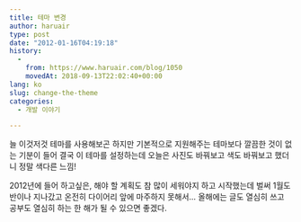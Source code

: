 ```yaml
---
title: 테마 변경
author: haruair
type: post
date: "2012-01-16T04:19:18"
history:
  - 
    from: https://www.haruair.com/blog/1050
    movedAt: 2018-09-13T22:02:40+00:00
lang: ko
slug: change-the-theme
categories:
  - 개발 이야기

---
```

늘 이것저것 테마를 사용해보곤 하지만 기본적으로 지원해주는 테마보다 깔끔한 것이 없는 기분이 들어 결국 이 테마를 설정하는데 오늘은 사진도 바꿔보고 색도 바꿔보고 했더니 정말 색다른 느낌!

2012년에 들어 하고싶은, 해야 할 계획도 참 많이 세워야지 하고 시작했는데 벌써 1월도 반이나 지나갔고 온전히 다이어리 앞에 마주하지 못해서&#8230; 올해에는 글도 열심히 쓰고 공부도 열심히 하는 한 해가 될 수 있으면 좋겠다.